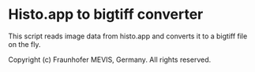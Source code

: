 # Histo.app to bigtiff converter

This script reads image data from histo.app and converts it to a bigtiff file on the fly.

Copyright (c) Fraunhofer MEVIS, Germany. All rights reserved.
